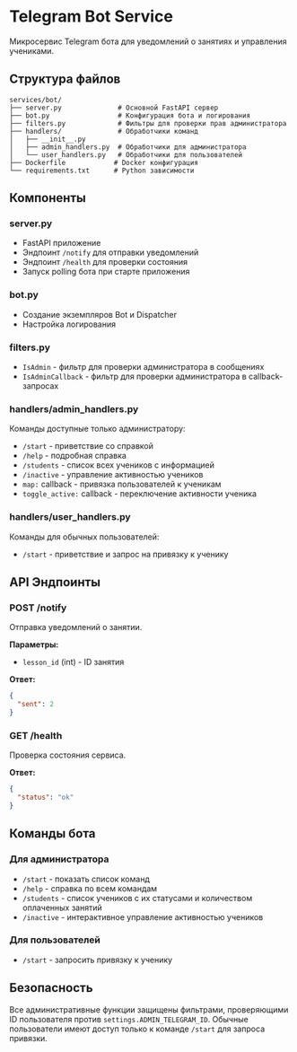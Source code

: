# Telegram Bot Service

Микросервис Telegram бота для уведомлений о занятиях и управления учениками.

## Структура файлов

```
services/bot/
├── server.py              # Основной FastAPI сервер
├── bot.py                 # Конфигурация бота и логирования
├── filters.py             # Фильтры для проверки прав администратора
├── handlers/              # Обработчики команд
│   ├── __init__.py
│   ├── admin_handlers.py  # Обработчики для администратора
│   └── user_handlers.py   # Обработчики для пользователей
├── Dockerfile            # Docker конфигурация
└── requirements.txt      # Python зависимости
```

## Компоненты

### server.py
- FastAPI приложение
- Эндпоинт `/notify` для отправки уведомлений
- Эндпоинт `/health` для проверки состояния
- Запуск polling бота при старте приложения

### bot.py
- Создание экземпляров Bot и Dispatcher
- Настройка логирования

### filters.py
- `IsAdmin` - фильтр для проверки администратора в сообщениях
- `IsAdminCallback` - фильтр для проверки администратора в callback-запросах

### handlers/admin_handlers.py
Команды доступные только администратору:
- `/start` - приветствие со справкой
- `/help` - подробная справка
- `/students` - список всех учеников с информацией
- `/inactive` - управление активностью учеников
- `map:` callback - привязка пользователей к ученикам  
- `toggle_active:` callback - переключение активности ученика

### handlers/user_handlers.py
Команды для обычных пользователей:
- `/start` - приветствие и запрос на привязку к ученику

## API Эндпоинты

### POST /notify
Отправка уведомлений о занятии.

**Параметры:**
- `lesson_id` (int) - ID занятия

**Ответ:**
```json
{
  "sent": 2
}
```

### GET /health
Проверка состояния сервиса.

**Ответ:**
```json
{
  "status": "ok"  
}
```

## Команды бота

### Для администратора
- `/start` - показать список команд
- `/help` - справка по всем командам
- `/students` - список учеников с их статусами и количеством оплаченных занятий
- `/inactive` - интерактивное управление активностью учеников

### Для пользователей  
- `/start` - запросить привязку к ученику

## Безопасность

Все административные функции защищены фильтрами, проверяющими ID пользователя против `settings.ADMIN_TELEGRAM_ID`. Обычные пользователи имеют доступ только к команде `/start` для запроса привязки.